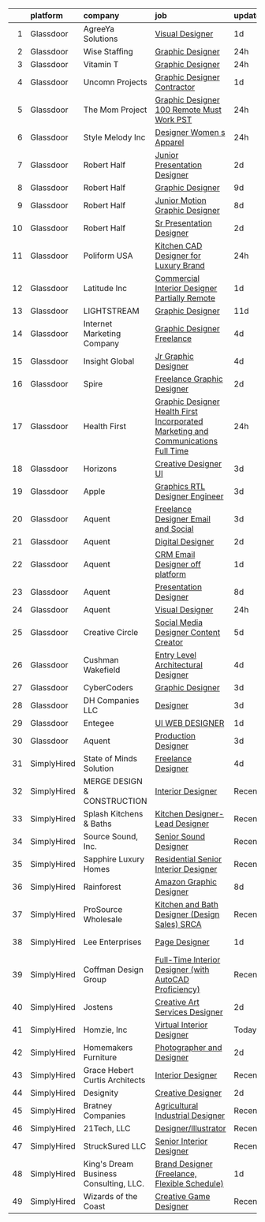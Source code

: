 

|    | platform    | company                                | job                                                                                                                                                                                                                                                                                                                                                                                                                                                                                                                                                                                                                                                                                                                                                                                                                                                                                                                                                                                                                                                                                                                                                                                                                                                                                                                                                       | update_time   | location             |
|---:|:------------|:---------------------------------------|:----------------------------------------------------------------------------------------------------------------------------------------------------------------------------------------------------------------------------------------------------------------------------------------------------------------------------------------------------------------------------------------------------------------------------------------------------------------------------------------------------------------------------------------------------------------------------------------------------------------------------------------------------------------------------------------------------------------------------------------------------------------------------------------------------------------------------------------------------------------------------------------------------------------------------------------------------------------------------------------------------------------------------------------------------------------------------------------------------------------------------------------------------------------------------------------------------------------------------------------------------------------------------------------------------------------------------------------------------------|:--------------|:---------------------|
|  1 | Glassdoor   | AgreeYa Solutions                      | [Visual Designer](https://www.glassdoor.com/partner/jobListing.htm?pos=102&ao=1110586&s=58&guid=00000183925e0e6c92922ef8c599bd10&src=GD_JOB_AD&t=SR&vt=w&ea=1&cs=1_8854a25c&cb=1664607981492&jobListingId=1008171370007&cpc=F41FEAB56D215062&jrtk=3-0-1ge95s3kpgfoi801-1ge95s3lei9jh800-6628813715290579--6NYlbfkN0Dwb_YIohz4zuU9-hizYTxpAJ9-qZQvsILXUPhgrrTAx3rzAG8rbA4JEAvZWnQch_pwfTg133gyuCZlIGUqTa_LcsIQj2gEcCE-_TS1GvFqGTvkteBxDZzDSPPzHh85m-XJvFnoH9KTN9O_Qu3svYpr6ZGGgiQji_eKVd6LROsZAo8glXCqQAHJvHwuFsUvtH4KIawltbq9OLqeqFtwMMukUjSQ749mZw_cY3448dJ1GCebQqTcFHMtt3jd13TDISUoxppu06joSITlz-Rp5_QrHfyOMw1wJSwA61Vd4f-IzPRwJFgwlviowx3W1mUdpDI8S2jZXrN8jIR3lXwGHAfZl1J_g6qoWhC3HNz1IVyxdFu0-982VlNIiYUZywbn5NofUly4Bh5Q-ABZlJoaYJ_Vcannvo5s_qd5E_UjlhjOuIn2NqNnyFPNBXGNJbzCxcDWEsZNrWgvogWQpP12Fw63oiZfNmms0guunLuS8StF_FDRw0JlGzhH7JA4aR4qMRc%3D)                                                                                                                                                                                                                                                                                                                                                                                                                                                                                                  | 1d            | Remote               |
|  2 | Glassdoor   | Wise Staffing                          | [Graphic Designer](https://www.glassdoor.com/partner/jobListing.htm?pos=121&ao=1110586&s=58&guid=00000183925e0e6c92922ef8c599bd10&src=GD_JOB_AD&t=SR&vt=w&ea=1&cs=1_217f6086&cb=1664607981494&jobListingId=1008174987357&cpc=A65DF3A704A48F9B&jrtk=3-0-1ge95s3kpgfoi801-1ge95s3lei9jh800-0dd9f912de883901--6NYlbfkN0Bdlb0mgH-BzAudOza6U6togIvU3sSnVHX4A6H2vOMO4Bsz_BBECbTXpRGBRAu-g_nT7QhzVxVYL9DoUPPZmD80g7a-rv340gSgjDuVoGRLNHD1eOoElyFok6GeZAd4xWmAQiCsqBagy-xMpfeIoMb1974q_19nIuJ2BVnG68uBKRrbN3uzUQTXCwSuE4QJtrt7eNvOJZVKoZ-YOjacidzHMavovlEcnnBu5AIAQ2eNWn6tE_KZhh0IgapkublvGAy3YwgCiY6nSfj9IkX_zGnVgZT6cr961snJyMJnpu1PLAejzq_y7XC-JqjiY1wlI3mNR4UbKCjfp0J1oB8MnuI1x1hpWxp8Yb-P4VDGMdLcwQ--rgRecNk4ekpWMJ1U2bMyPqDql-QkIgLAJ3EW-yt9rLSntJtcYwmaNT8MapRIIziYP52ncLkluAqiyBP9c5X2UysgBX45xI4AXIpgqEe8Gp1X3Xn2bpSO-q8zqXfmrgtpvmSBwTvORbE1iSFbOTbvuHl5PApufQ%3D%3D)                                                                                                                                                                                                                                                                                                                                                                                                                                                                                   | 24h           | Tupelo, MS           |
|  3 | Glassdoor   | Vitamin T                              | [Graphic Designer](https://www.glassdoor.com/partner/jobListing.htm?pos=120&ao=1110586&s=58&guid=00000183925e0e6c92922ef8c599bd10&src=GD_JOB_AD&t=SR&vt=w&cs=1_cbb8ce72&cb=1664607981494&jobListingId=1008173951248&cpc=FB7E4A1762AE5BEC&jrtk=3-0-1ge95s3kpgfoi801-1ge95s3lei9jh800-7ec5b1c71bb5a598--6NYlbfkN0DMrcEu7yrtATojKJA7cEzGQ3FdRGWLh0CZQInL4ECGI6k5tN82kdM0OKoro5eXmjrJzujvbIHDixR0l6LBeqa5cwW6HQRVfpdi3WJmNQH9hP0Hg6_hiaiZpl4yfN_rIJj7C4Jt6_2n7--2UkufdkWNrIQFvkHW-QzXDgOabEW1ptYjumspXYfL_E2P0esubHZ-H_Z5pKXA8ZEwHu_71uSRhxM7QW7FL1SGbRyGtg9L26AtoeFgfWS4ys2-jqAXHzzGY_nBlGWLQy7XT1VunSNCz6hhw7C-wpQmYReU9slGLCvV_3PIfqzJbUf0kkzlNA3YEvG1xNAWNO7kq-uc9ZWMFeUETh2WEzplYxCewJ0Lmb09kFflVz0VYIFG6atkIl6-QFNRF9076eZ0ruYLvA1oPn6TfC2K-f0fvEb3MvklQ9u4WmmFztb-lV3zsF7jtTvuTfnmOBeVXUc7vqTZlKHfqCJwDhxPdWDqvZWdjCmLph4ik01jIcfO)                                                                                                                                                                                                                                                                                                                                                                                                                                                                                                                    | 24h           | Remote               |
|  4 | Glassdoor   | Uncomn Projects                        | [Graphic Designer  Contractor ](https://www.glassdoor.com/partner/jobListing.htm?pos=105&ao=1110586&s=58&guid=00000183925e0e6c92922ef8c599bd10&src=GD_JOB_AD&t=SR&vt=w&ea=1&cs=1_6812cc44&cb=1664607981492&jobListingId=1008172269703&cpc=8795CF9063CD573D&jrtk=3-0-1ge95s3kpgfoi801-1ge95s3lei9jh800-90846522c68ac9b2--6NYlbfkN0BKcv96LAN5JP5r9t3e9WCk6GBMa7XVoW6HuhSN1eWrgTftW7TMh9FQJxAv04YsPFG9lDf6NFOQvnhDWWqBwZ2HNp02zHSSKUP14_jXzNcyD_xPEmPBcipcmsqxP-xP9NDrEAgpDzotlubbXMpZRUZL1VIV8opCYti-nrHSFgd3GH3Lgn-5WzXFro6PL7qxGQKhlUxNHwVy1cLRcAD1YGgSNXfwwWO6LBbecuuka4l0Jpz7jmPHgo0rbU5IZw1b2uhWNf4aGSKLQGPg4OXj8O0N90-O6Mqe-iXu8eq3KGmj3HK6NrJVsgEx6QXjJBY79jKHFVg7hg_SLWUj_WSx1358t-yZB5azD4Sg35EMqMBHFVwJL5STko8e0t4Ls3ZbNFnqhCDFn-y9k6LH8Rt7RFSTWzFYDIcyC3XoahxI86uQlbQFcIdX63t8DWzZY6YIzHVJvQG4u2-iuyzjWIUSv4LQs0URw0ROybt8-5DofkPBUwfmTxF1Z_Yp0yDkw_T5aXmX_BsbKOYQ4w%3D%3D)                                                                                                                                                                                                                                                                                                                                                                                                                                                                      | 1d            | Remote               |
|  5 | Glassdoor   | The Mom Project                        | [Graphic Designer  100  Remote  Must Work PST ](https://www.glassdoor.com/partner/jobListing.htm?pos=115&ao=1110586&s=58&guid=00000183925e0e6c92922ef8c599bd10&src=GD_JOB_AD&t=SR&vt=w&cs=1_0393f118&cb=1664607981493&jobListingId=1008174906625&cpc=1CBFC3E34E2A31FF&jrtk=3-0-1ge95s3kpgfoi801-1ge95s3lei9jh800-be9b63d85c896383--6NYlbfkN0BDp_epf89aHDQhKpPegNJQ_ldQpEFZQsM9OcONMGxWx6pU56EKHF58QjVdAUvn2gUh2hLNM1TjGC803JXXZh-gDZK_AAcLDi1B_3U2qZzMGE-XSBvR363kXOGi6fKIRH_xB2xFgIvCSTOGpWmxtuFDnDlRbJoWZ2k25dmsBa0gAmbn6jzQtbOGHI1GiVCPkIon1vKokLgbyus49gSAXWchGSMs_bNqroGQkmLDr2ySiU2cXI63lfnqqqOk8atI4XuWWIzothr9wdzEuYS7nZvJgEhU-odmvH90EY0okP1_gAZnaA81U6RaX0tSCTJSf3se111G1tGl2adwj1d1NSRDf1NXj8--47o4NgwPliHUPWlUSBlgyUU-rQ2Qaw6dd1aFD_cvmzZrxLCpNAtFADAgDMacwrI4eoot6eXhPjykzZnQyEo0t9aMVZJJ6GR6RygNGVSAT2UOp_mUVBl4u4TcUkYzx01TPf3RkFT1YqwUjnNQfXun6vwC80UrlX-IhjPQxpCX45eIDs_tYyEN4sqPto5TOMDt9Fu-x6dCOMxM_EtJMcYOhX1MMpTmqKOJczogkYJm6Pz7-Q%3D%3D)                                                                                                                                                                                                                                                                                                                                                                                           | 24h           | Remote               |
|  6 | Glassdoor   | Style Melody Inc                       | [Designer  Women s Apparel ](https://www.glassdoor.com/partner/jobListing.htm?pos=101&ao=1110586&s=58&guid=00000183925e0e6c92922ef8c599bd10&src=GD_JOB_AD&t=SR&vt=w&ea=1&cs=1_d09502eb&cb=1664607981492&jobListingId=1008174827057&cpc=A0637F14311B9419&jrtk=3-0-1ge95s3kpgfoi801-1ge95s3lei9jh800-3169efe15ce41157--6NYlbfkN0DAFse7BcGUuVAN8m3NgtNYNI_Bbe_-zZ5ig5FCSdS5jd_c9WQtZY2E_AY4uVboHCKhgj6LJqHOkkxKNwjBZDydDATQGp6S6hsPUJ33WvvhWsb7IHKsV9k_ifOgCG3qiVHQ6xfq8uFjnRRrICEw58eq0VLOFV55TDHn2ltb5ntwZsw0Bt2GF57fxT2NMeycKiKhZUIB3eYXJpBD4BjlpqT4P5Nn0cONWsF2uLvc-EuL7v_eXkiE-IKs-Q_riSVihw9nqhV3wgp-NwhO14xbb97tEkJBx5ae4k18aHuhpkQXRrmJhiLs8vWIpbP5q4N6aHNlaTNJ-bPRUiSYHc-IrnP_Cnh3_5K9NRBRuR8Lu_VEjkptjA-6OJFwfPdRI_8kIUnztY1URkVye9F-uIHYLMYiicDR-wKl02WU-RlyjRKr6ZcbDmMixTghN83Ox9tuZUJ99qFCNWka5sV-3Ld8YEmwPQ2MJr26XznEe4rpCGk0Xy5jGRzglFWR-bI7bzJA-_UTEGUamx_B4g%3D%3D)                                                                                                                                                                                                                                                                                                                                                                                                                                                                         | 24h           | Los Angeles, CA      |
|  7 | Glassdoor   | Robert Half                            | [Junior Presentation Designer](https://www.glassdoor.com/partner/jobListing.htm?pos=113&ao=1110586&s=58&guid=00000183925e0e6c92922ef8c599bd10&src=GD_JOB_AD&t=SR&vt=w&ea=1&cs=1_98195831&cb=1664607981493&jobListingId=1008168671503&cpc=334ABAF5D42DC775&jrtk=3-0-1ge95s3kpgfoi801-1ge95s3lei9jh800-308f7e99a017dc66--6NYlbfkN0CpzDdaQkua3np5pkmj49lKioZwmwxQ-yx5plwbYmV_M2CLBDBrPEXoXkIUtnH_BUdKyXGOHUWfS1z6m1mTCDB3uxdQ3oT2-7Ys5I4Y_KQKIia8w3cxVHPT0-8ClwXXzwrimBqfYgDC0CoI8e3TlEsCjb_DP6ORMZS4bFxUkvDVhYzQmjyROInEU4YpHick95pfwYSqWC_gEwRaSq_ZlO33kILKv91ay3DOIBibt7j1nBGzkH-1kidThJ2c82V5Yu7AyRy-w-grb_HYUbH5B285QN7sLlk-Z6dv4KvjC_sMRscFWlOqmwOFQ5v79LDV7JvSuA4AxmmXdzKLYfShQirh8_h9Ufb8xG6NOtRQKhff7rpBpn0QZNFN4deX5s9aRfpWsCXI1yscynoipm3U8wJXn2-_WFEiqjMavtngabMxH5kzHyec90dDA34H1oEN080EDCTAGluEA9ZMPt0q2XgrnvA5No1VzQRIC1oab3Ex3mnuRTxY934VeyU2zpV0mACClRALpk4rShy4qHSyQS0V0xwvIdUhywBrw7OKFSxs8WLbVzUrBWZ8GFYkjczzWyY%3D)                                                                                                                                                                                                                                                                                                                                                                                                                     | 2d            | Chicago, IL          |
|  8 | Glassdoor   | Robert Half                            | [Graphic Designer](https://www.glassdoor.com/partner/jobListing.htm?pos=122&ao=1110586&s=58&guid=00000183925e0e6c92922ef8c599bd10&src=GD_JOB_AD&t=SR&vt=w&ea=1&cs=1_4366ea6c&cb=1664607981496&jobListingId=1008154083659&cpc=FD1C1DA32C38CFA7&jrtk=3-0-1ge95s3kpgfoi801-1ge95s3lei9jh800-d50b30ce31e32465--6NYlbfkN0CpzDdaQkua3np5pkmj49lKioZwmwxQ-yx5plwbYmV_M2uOMmRMN_6m5QjqE_EViwvzBLqCj2znLKemoV14Tm7yzpNTuMrjdakMIVRoSUDf0GBUzM7MFOiSBHTDAdkTowbbWLiEwX6IWjljH79El4Gh0faEucjzQ8XHgJAab0_v5Ll9PZwMM44tiNMMj1MBEaEJNDHd7BziycTVgYBq9J-k3rPOlbK71DAvmdbut7LSuakLkITWHq4-F-EsL4UMz0-TyfoG30M60IszdFWlqI4l8oScDyPYvnazTWMLnMTUBEkE6teH_eR9eglhmZ1skAk4f1a-Xo8MOGbQlYf02umrQjkTyLHLZYgUDO47CwD3eb96ahe5XJF_MfLg9VWHAlA6MfmZVZVujk-LonTh-CyUQCQOGs_FqZbqx6WAnk9FZPPAY26ubQ5doOf0IWC2wexO8HG99tyb-mmg08mlS5dr2qB3_nP19o47mOug0wIQRC7N7N97CeXTmDvK4_OYk5Et0T6UcQGt69XOVjOOX-y1h9Jt5mGcyb4enf-TNnPyOtNGR5zCgaTB)                                                                                                                                                                                                                                                                                                                                                                                                                                               | 9d            | Stamford, CT         |
|  9 | Glassdoor   | Robert Half                            | [Junior Motion Graphic Designer](https://www.glassdoor.com/partner/jobListing.htm?pos=126&ao=1110586&s=58&guid=00000183925e0e6c92922ef8c599bd10&src=GD_JOB_AD&t=SR&vt=w&ea=1&cs=1_b0ba274a&cb=1664607981497&jobListingId=1008157147369&cpc=32EE424DE2B657EB&jrtk=3-0-1ge95s3kpgfoi801-1ge95s3lei9jh800-ffff7d647b1a81a5--6NYlbfkN0CpzDdaQkua3np5pkmj49lKioZwmwxQ-yx5plwbYmV_My3ZZxK2JCK7y7YJJGYa-f7Ofk-uXnkD0wIKNxdKSTDZT-W7LOjtrW30Q5orhBb8K3k0N3yJdeve0q-jqeEkFfrYKhcMVkR1R7r1WDGgTDfvrYUCmR5qUX81GsADdhrptdr2_dHgEajbCfnSM3kAV2UjqUb0hZM3Iu6FM0UN59VhISW4UoVsUcSEgrXhWtW6ZT9VMJUj1n6iRDxOc56IjAdK3aKExNJvQpgWPpo2QGyOmSkC9cs7FThr7YIRN6BBvYzl7Msa_6GAkaao9HSkDcmavXCjfJ98oh9nLx3qAl3JvL5zfqkEX8sP8KT3DmpDdRP8Txc5YGODRHqGecUUq9EJ-RenIYweUJVoYhcD-LuCQf2urv1QW42CfRQcGVN2NVrr4JPCYW0UXzE-OaRQWkUhTT9eBjsD9ftGOI8fSuf8NBatzMVqpYhtbbKy68CKNOhm6OZm3goRvNz5sqiNrlS7VaeubP9mYRUyK-KmBgBCvf2hxnjVm38a58-QhWO5KoU8RnGCixltLT8CJ0TGZTRw1a9LTR7NbQ%3D%3D)                                                                                                                                                                                                                                                                                                                                                                                                     | 8d            | Atlanta, GA          |
| 10 | Glassdoor   | Robert Half                            | [Sr  Presentation Designer](https://www.glassdoor.com/partner/jobListing.htm?pos=128&ao=1110586&s=58&guid=00000183925e0e6c92922ef8c599bd10&src=GD_JOB_AD&t=SR&vt=w&ea=1&cs=1_74401216&cb=1664607981497&jobListingId=1008168671472&cpc=334ABAF5D42DC775&jrtk=3-0-1ge95s3kpgfoi801-1ge95s3lei9jh800-1ba127660f1f96df--6NYlbfkN0CpzDdaQkua3np5pkmj49lKioZwmwxQ-yx5plwbYmV_M2CLBDBrPEXoXkIUtnH_BUfQ_41TukEX6VSFwy8vpn1tJ4iBPpS2nbSGaE1BWOr7L2GpFQTDPmEfcyR5wLPz5ZDHSdUBma45zS1QfWpfGQHoNDvFlOJ8yCrx1W_LNmtWdI_9k-pDCu4kai8rQOofCcBVeJ-PRP1Oyo6UHqIW8KXUQAuMbXIBCH4jFY6zFedcgql6HR985jI-A_jT7J566Jy3DfkT3gvmx9-5u8Gr688ZdjD8ri9Od6pu7kjapLdNQYeUJ7aAmQlpfDrhzQ6sZ1L4p3Re1hh-ivMaNOF2dSoIuWbPo5gcBEB-pBBc2whvUMzeyx6xqZjudDC9JWIAKaMht58gU33zuGTHrsCz52qMPb4dGG5Unavz4udyAYwRVdFAizXHeWmUaCzPn4ChP4dodDoyo-iawVTQ2kaNV6BmLsLEl6K_iXP1ad8R5cCvVeT4RJWvdcC0YP5AqOUfQilatxHL0kSwBn-2k2OHfJ4S2r8iZ2gljD5zb0r6Dk4YV9GxZN_2Dm82)                                                                                                                                                                                                                                                                                                                                                                                                                                      | 2d            | Chicago, IL          |
| 11 | Glassdoor   | Poliform USA                           | [Kitchen CAD Designer for Luxury Brand](https://www.glassdoor.com/partner/jobListing.htm?pos=104&ao=1110586&s=58&guid=00000183925e0e6c92922ef8c599bd10&src=GD_JOB_AD&t=SR&vt=w&ea=1&cs=1_748f113d&cb=1664607981492&jobListingId=1008174093697&cpc=71D4EE06E32D485A&jrtk=3-0-1ge95s3kpgfoi801-1ge95s3lei9jh800-cda149c87cee8fdb--6NYlbfkN0C69E3NoEwZ-uG1rZ85aGwRFJT7c-2sl9OJhnzjjXIMcjsXwQPZ0x7Y81U7Pw7dTG07LxPxyapAY5b06ydl8GG5AFctQODmGdMp_r3S_8x1l0Wf_28iq408zlUafmf3rcWzzbAvo0NUfYemiretUMEZZsoGjxusK5ZpQjONe5hNqkD9Rhl7tljChO0Ytbewpsq4V8yKvEKgA1tEPUk3y5u76S1t3fn_mIjGLejwnJX5rIzGEwdhE2E_PSnuxuMn44T8WXxhJdIj4Ejf5BAKGRP1qimDO3JZxPQiHeRJPEMvoJrNhTIBcyPKomVbPZgqcYcdvg66Y116UbJEk2vpO_28-_FqefawgsGv1wIEr7B9QKnyoj4U8hABWZAtnY6z0jop825jPh2ktMdfGU1YYINyP01FJ8D27cjTd18LQGj0ZAwT_ejfQvIPIM6VgohT_zWsSIsy6NvMvnJSQljLwFlwDlTqDYzjgnNM9ADEYKr98M4qgwO97vvL15LLnxwyx2QoqNu_TApveLeaEvYb1vDj)                                                                                                                                                                                                                                                                                                                                                                                                                                                          | 24h           | New York, NY         |
| 12 | Glassdoor   | Latitude Inc                           | [Commercial Interior Designer  Partially Remote ](https://www.glassdoor.com/partner/jobListing.htm?pos=130&ao=1110586&s=58&guid=00000183925e0e6c92922ef8c599bd10&src=GD_JOB_AD&t=SR&vt=w&ea=1&cs=1_e21f25b2&cb=1664607981497&jobListingId=1008171341285&cpc=2CAED5C921A5F994&jrtk=3-0-1ge95s3kpgfoi801-1ge95s3lei9jh800-05ae8b3cab8c43bf--6NYlbfkN0DHl9MnwPpq1bbpPHgKt1JoxxtgUYxcPgpGa7590zZ_bSO6C83MMtUscRZ8bkrEfXvA26tU8o0X7ypfN4SUyWyvSKuET1yXxXtZp6b8N1N91FUQ8Wgm6LXeOj6F6q2jHfuR3EiGT6XjgyegICvTfuWy7ZzC2Rp37Ao0Dw6ENnXke2wOVxOwPzQ8Zi1g7YSSgsm3cffIW9Xqti_fGs58lsQp2ntoniGrY9frfYtOpZ9l3V6WpEiiRLGQ5aNgq4_0W0P5Df_gGVvcpXNuiMNX2i8fLgU32BEcy5FOUYZa24AeVV3lUHCb5ppTPGJdKghwYse-XHlGDmf9CTg0_NZqIu0V96MHlaC8aaQ6Z1qM525ZBLeNEoqFwlV-U6jLk91iMGn5kGGOCzXG1bGxBxcfnXnGV_6bMtDzyoBRh-KnxP1KC67S981-1q3qbNooJ6fzXDV8DSTt4Yqk9w2JC1F0C433f0-akESCu3wNAON0acbrl0GAeA2LbWk1D8gpl0KfzgqgVTGsFtD0abm8j0-LHxxyx1p5OpiJhJg%3D)                                                                                                                                                                                                                                                                                                                                                                                                                                  | 1d            | Washington, DC       |
| 13 | Glassdoor   | LIGHTSTREAM                            | [Graphic Designer](https://www.glassdoor.com/partner/jobListing.htm?pos=119&ao=1110586&s=58&guid=00000183925e0e6c92922ef8c599bd10&src=GD_JOB_AD&t=SR&vt=w&ea=1&cs=1_7953f7d0&cb=1664607981494&jobListingId=1008148712327&cpc=654405A9B1E0A9F5&jrtk=3-0-1ge95s3kpgfoi801-1ge95s3lei9jh800-6edb8273d2d1874c--6NYlbfkN0C_-2SRK1RVDhpf-slM4KCmyuX9KaErJfzz60Weic6r3LXwiquozlTWXMcZPQ-epAOvTbqwTiF8hHMnJ4ZfIx0vVod4tb6gRVs-VhjCvgU8_R6evQss2j5JqtyD_GilDQoPfuwZ1XmiHcJTxCrvmFubVLY9noLXZ60lV-sUoFbaMHiqOcmTUUbPi3wUcr69kMdmp_6h5rXDFRvvJaMh2BQHTX2rdYbhdyZUYqefZCxe-c3ETDAdNZ81RrdMC7FzDwjYYr5vvwO4xSS4RBdPj44Oa1n-PXATsb8WYBHtEgj4CepSPgJ5pzY_B8G0MtX5ar-BELiOXOejJrfJ7urK8LseonYqm1NZr_hrVb05dQO8LI7ljyFrVBbWvJzgv7B43gA3LamumbLyfFpfjqG4yKxsex-UKBPJIOeiEtKnAtTGIILhN78fAUWp1lj2dFPmKzKph20JVCCiTAbdoL4oMhgu5ehU2zANGmIMvnxZyELTcwOM--S6ZlQz)                                                                                                                                                                                                                                                                                                                                                                                                                                                                                                               | 11d           | Remote               |
| 14 | Glassdoor   | Internet Marketing Company             | [Graphic Designer  Freelance ](https://www.glassdoor.com/partner/jobListing.htm?pos=103&ao=1110586&s=58&guid=00000183925e0e6c92922ef8c599bd10&src=GD_JOB_AD&t=SR&vt=w&ea=1&cs=1_864f34b8&cb=1664607981492&jobListingId=1008162849349&cpc=2CAED5C921A5F994&jrtk=3-0-1ge95s3kpgfoi801-1ge95s3lei9jh800-5763591bcbfac8b2--6NYlbfkN0BEggIPgECXEIDbao4baGYYSiZx27ICahiuxTdIUCTSXbr3urEsxSQi-x_zbBUWymnBW8nuCrIjxo6pRpR93yuciuuESCUUyNYKO40tg9kDk1gTF98Vp5sznYx981ns46ycbyKPYVEVswMQ2m0FFr-7D6RMr_F5mbhXF5_iSQtOVdpHKCTYPfg5ug-lDXSuJnTZK5KtpOVqQVaxi-T7bod7aMr2hSCtnAZOgdha-Ybm2EA50zYQl-efEEk2TqA60oYhZu1p-7qoW0t5WeNoUkoHNl9v15RyYD97CFEQf-Pncefl8pWGliLReiK17Z0eJ3QQqQhEI9CWlS0lEnvECLW4LFgP3EzUrySXHdog3dCvlwrAdp1RooRSPdOpNP3ld_NZEGR5dPwGq_nxzuZ9_MrGHsa1ekW3Sst8m-y4LPCyHJ8Wqc4teeMM9rFRaZdgAU9GREpnVRl3FvtYmzJSJKmU6PiiJTgWa5thgxy0C1nl9znv8HIjLU4prI-hRdTY96VOQZyiD5Rvrg%3D%3D)                                                                                                                                                                                                                                                                                                                                                                                                                                                                       | 4d            | Remote               |
| 15 | Glassdoor   | Insight Global                         | [Jr  Graphic Designer](https://www.glassdoor.com/partner/jobListing.htm?pos=125&ao=1110586&s=58&guid=00000183925e0e6c92922ef8c599bd10&src=GD_JOB_AD&t=SR&vt=w&cs=1_17baf786&cb=1664607981496&jobListingId=1008162458442&cpc=8795CF9063CD573D&jrtk=3-0-1ge95s3kpgfoi801-1ge95s3lei9jh800-d767bc3097eb399e--6NYlbfkN0BKkHZu3wF05EeDimN_p6sYpKCMArvwa95YdH7UpkaBCqc7l59Erwqc8Yvg6DzED67yDftHDyXDxtStM-63vypcu3ysLAujxhjq_BC53BwsYqxU3MEtvddpnBZAPaq05Vx8pLErMlIHuKg2YJYtWfgIWiepKMd5hxdxSBkV4BmDnIA17iLLgm9kxVx-5H69EY7NUuqjrL8yUOWF39trmtiFlmHRwwKjLN24_9jLi8ueYeLRJMDKP2UOLXZ6VLEXYa63he4xydW-hiZMax2P8WAht7vpqjHn7GX5imfdhVG85N52pcr5u_PfK9nibAegjpjD69ZI6CwDpqsneopNnN5827q7ntcEf_mJhQCPDDq99WY32OBD6H-AKxnvueXwy0UqzSzHWoKqp4V-slVVPALYSyVcQBAXebbm69yx9F8HiEoqFch4SQafo1cm8OmKlooJ-7snj4eN2_TFzd5QRaGmiAK-HqT4L8ZlRZpq8Oua4A%3D%3D)                                                                                                                                                                                                                                                                                                                                                                                                                                                                                                                    | 4d            | Stamford, CT         |
| 16 | Glassdoor   | Spire                                  | [Freelance Graphic Designer](https://www.glassdoor.com/partner/jobListing.htm?pos=107&ao=1110586&s=58&guid=00000183925e0e6c92922ef8c599bd10&src=GD_JOB_AD&t=SR&vt=w&ea=1&cs=1_de9e7918&cb=1664607981492&jobListingId=1008168176401&cpc=AC285F3A3ECA6BB0&jrtk=3-0-1ge95s3kpgfoi801-1ge95s3lei9jh800-0a7693cec2d415df--6NYlbfkN0DeAJW0m2c6RRYZ8mDkAfiRHtRiJ0-kxkQVsAadI3fnKOGp_QxXvzZMVjx73-hM7tPL4rGNIGpIvNxjZDfZ5ASMlZXRqYXSdvBzYLMPNTRfPsz99QAZZlQQ-qg5zLdJfFnCV8gtIYLEdgE60hk1CYz4D1aE0u49Aa9-RqNuCdkbHL2e2NNbaJB8aHifFsxl1vD9Zc_OwrxIcyoi0_FmQ_5dPI2iu9JfBEgxZEx8KVCNzLisvrvesvPVOflkVr9PDjRxCUpT5aSmWhS6eH_Za-7Hag4v1f7Q_ArcnENzl0dhoCyWd3S2H-HGa7d7XZbVFz6kRZctGE4m5QdT3qln35toWTH9NqK_Vl4CAhaNXT_BVir3qbCKhPZ0DgLXYG_MeYrrhoNM6VGWtASAthMqkmje6_h6_Yt6pJ8NwFJCJ01wuTfn30Ojul2oe2qXlP0ccdatyqXw_9lADuU3nL2WM7SRWKbto5FTQ1ajPXE2vnocryDYGU8fjj2lfDS-elBKDmg%3D)                                                                                                                                                                                                                                                                                                                                                                                                                                                                                       | 2d            | Massachusetts        |
| 17 | Glassdoor   | Health First                           | [Graphic Designer  Health First Incorporated  Marketing and Communications  Full Time](https://www.glassdoor.com/partner/jobListing.htm?pos=106&ao=1110586&s=58&guid=00000183925e0e6c92922ef8c599bd10&src=GD_JOB_AD&t=SR&vt=w&cs=1_e6feeb4f&cb=1664607981492&jobListingId=1008175925609&cpc=4F748F1840550ABC&jrtk=3-0-1ge95s3kpgfoi801-1ge95s3lei9jh800-b4a62673143886d4--6NYlbfkN0Cx0dKoglBOZMuCAl-7sYW5L4stdOsXcwizVGtv7H01lcuXxLqW8EDe2jvlgjmrU3wfZSsP0xk2ATenb-oFUYF_duTgzboNwu69hi3v02fI33ShfBvs77wAgfKTNR6AVMysZYERA6lVgVZdQUXr8QJ6F7HvdH_RmN0rOGtT8ahSqXhU0JJttkHiS16AaPFGXB_mH7TpXvBKlgbMvDJe506PGTmLiA8-1VZjRoiStou5rG7KHW8-i9xsUjUE8vFYx1LgDb2IQAlGvsbcsdP9N7xzyyM4NdLNhnfx5pPBqOF6hh7kV7eD5eqB3sXQYBZCKMJsUjKfeayAA6dL_s8uTS1X-y1UMCbsPpmgWOXg4Izw84FOlKw7GO7a-F2MpO5Vpim9lxMzRxUVW1yeRrqn2dszzgJS4bvprFVUN2xbRqkkR0ArZGLtzTXnaKqHewlqNG9QkiN4_n1zElg4OTzy85b-Y-ynuF_h43FWRgelpQfAh1QsYMl8Tiy63ERlxd7lesdRR9TbKZ2zPMOyc0eapHBnV_fciIUXkMg%3D)                                                                                                                                                                                                                                                                                                                                                                                                  | 24h           | Rockledge, FL        |
| 18 | Glassdoor   | Horizons                               | [Creative Designer  UI](https://www.glassdoor.com/partner/jobListing.htm?pos=111&ao=1110586&s=58&guid=00000183925e0e6c92922ef8c599bd10&src=GD_JOB_AD&t=SR&vt=w&ea=1&cs=1_4418881e&cb=1664607981493&jobListingId=1008165127857&cpc=0C139D4CAD5A6DB2&jrtk=3-0-1ge95s3kpgfoi801-1ge95s3lei9jh800-0ddc05e96e5b293f--6NYlbfkN0AQ8nVF8Voz12NCMDBF4NJ6qbc_WYSB6KhuNwXErCAOrOc3MhpPD4KmUO6ExKGW_zLE07QIDPgyTcAEVQyGYI6Tg-1MU9Jke_af7NBbg5TuUvVjPoBKmT4UcsypsXtin-MkcUmxXpzpnOB1uiRaXyLWwItTl_KAw3IeyZLl6NIW6Zo2HL5Wu8O93oX7k_R8FTF8N3CazLBtVeGr16UpWxEKjoT8uiGcK9pw6I-piCsakNHx3xDFjanWyilk6K3b_Wu9dvc9N_OIuXWmLKefu0bL6rumRMFDue5VLCTeIsQE9hsGRJLa9K5rLAjfub_4wDCEO6J64e89TRIb2dv0goo8BFLNQPCv2ntv3dQ84oy121ftuhA8RpV6KBsnF-jN_UHt6bsDdbw_ZWWE70PjiiSMbMMlB6nabTHrIeW4D9LNACxSmkr2KFrxedQ88oGehNzl-o8OYVGF239syv37iWlrXWh2NBetVIBtrIp9BjtenKMhXJP2-pT1xVLfRQ7rHv-E21ynXWMy8P2Ey_oFquWc)                                                                                                                                                                                                                                                                                                                                                                                                                                                                          | 3d            | Vancouver, WA        |
| 19 | Glassdoor   | Apple                                  | [Graphics RTL Designer Engineer](https://www.glassdoor.com/partner/jobListing.htm?pos=109&ao=1110586&s=58&guid=00000183925e0e6c92922ef8c599bd10&src=GD_JOB_AD&t=SR&vt=w&cs=1_f5331205&cb=1664607981492&jobListingId=1008164708836&cpc=451933188B21919D&jrtk=3-0-1ge95s3kpgfoi801-1ge95s3lei9jh800-4dd8b73bedd00909--6NYlbfkN0BvKrLyj5gPmtZO9T8euul8TCxuuKNOtzRJOomxnwSEodTz2Bc-sPZl6wy0zhW4OOkGjLWA2ZaO6fowFHOXRT-e0ttVVvfH5hr6o4BAf2l-V8YNTQ3dmo-OEVNP8aKIQyXuy_KXP_s2gfGkQuESET7IEmOkvmNM8QDA5EiXd3v3FaFy4temjmSU49S3LCxJOV2TCMaJiDjYRxJKl-GIUMYYsS7rr-S0CBiq8u6ryb1wlo3bQ99MAlrEII6USx5HOxBbsnVejwfL-Wcy62NPFx2hI4auWBUb7ECUeEH3NaYmTF1rndkz5-DdysCtej5uVe0a1wZQZvmTQ7usqGiGOWjak9AWdL_ykCUX-Tq8psMigGa9syDqYg_asAkgGZu_ar6yNWKn6-ZAFsjS37Xta98NkFGPDCkQCLaeKk4AbqJzf2GqHDb-kH4bsRLCpJC6n9YbOSJquRkVv3Zyn1KBitWj-bNe86Q7YAyFzk5VTZQ4tLTAA0fVLZctaA7OOWfQ0Tl1DN8JszdWrz9QI1q4TbEjmO0i98hLFEv64LJRVvh52tFBIGt6FsjaT2VE2H8NSm1YWC8pTOtf2RnohSmFayH_cT7U591YpVN5TKNGfuEAA_yeKud1t0GJitPQbmHj7Hy6oWFbyKTtN0Lp6XROD0fQB1-DObZloNjf73ma8JwhRzdz52aKIRKjva-1GixZKYv6-c1fkMTTnONB6mlWJfqQeuSg52X-EbaT3D9RvqWMUW0SekKcZwsGWEg9ZOpSfqKsLjv6NdzKnn4rLXpoGSMRfxf6EHQrNlA1oHWAedXSXOH5g2QyuUYkkpSLWHJ8d-q2qVepjAsdd5unfqyCwirIuu3_w8iZ9MpnnuTFVI_D4T6zZS6iIIl23SPswruaENj0JquSleqNRpLsMOLh2K9T8d18GMIn2IUkXQXYSuGblbOsdcE7FKOTBulrwF2AjKyrx5cWsIOxtrQWNDJ3PRIQ)      | 3d            | Orlando, FL          |
| 20 | Glassdoor   | Aquent                                 | [Freelance Designer Email and Social](https://www.glassdoor.com/partner/jobListing.htm?pos=116&ao=1110586&s=58&guid=00000183925e0e6c92922ef8c599bd10&src=GD_JOB_AD&t=SR&vt=w&cs=1_f8a0527a&cb=1664607981493&jobListingId=1008166263396&cpc=2CAED5C921A5F994&jrtk=3-0-1ge95s3kpgfoi801-1ge95s3lei9jh800-5fefb7ee0ef75b48--6NYlbfkN0DMrcEu7yrtATojKJA7cEzGQ3FdRGWLh0CZQInL4ECGI9gD0Wolx9R2EDT7B77c2cTl0x_oT4u0VyXWboOgp-kNsmrC-BXQzGbukCyHrpIqS7WraI7mLIyqWQP5Eh8D_rrc55GI7g_VYXShykTmlCEn1wmEnWZ4v73tWysc0qiH5sdNrRYvY5qbMSP-m6lLdSyR0ashvXavSqDs3wk59l8Cji_iWKGv3tqedsUDjM4VoJaVQdkVFFxB84vEbiGZ2uXJgrgQWlAX9ujNTHMpRqTryRm_Bwd1qkR7eeuBuKyt0gT20f-Mk_gjLyc7hTQpRgM_cRcqXhAfpz1sRkd6BSGu93epWBjzsMH-l9SbFLbj1p0xm4GhiCkXmJSl0gWnebNRvt4xApqnVcchOjm1gfvjnbyAS2TEXThys2ubOEO8EaEmX1tcxPyluFlpaQNjgL4gg6DTEtgRFvgiZAR8loZa)                                                                                                                                                                                                                                                                                                                                                                                                                                                                                                                                 | 3d            | Remote               |
| 21 | Glassdoor   | Aquent                                 | [Digital Designer](https://www.glassdoor.com/partner/jobListing.htm?pos=129&ao=1110586&s=58&guid=00000183925e0e6c92922ef8c599bd10&src=GD_JOB_AD&t=SR&vt=w&cs=1_2eb547e6&cb=1664607981497&jobListingId=1008168999414&cpc=9908D8D4413DBB8A&jrtk=3-0-1ge95s3kpgfoi801-1ge95s3lei9jh800-83e4f703af238706--6NYlbfkN0DMrcEu7yrtATojKJA7cEzGQ3FdRGWLh0CZQInL4ECGI9gD0Wolx9R2v-Aex0-GK06YsOiZbLHaB5WXUovTlJIH5rOXlzh2PSO3kxGriPtQ7iu1lpybyWJjHukiRxzJ8gqvfrPvI0ZWY4F-4ZR94YJdQh-V8xTeI_oFGnvkQ7XAs-ujHQa564VX85hHu4LRGhxnmBAQbuxA6Vu_RbvZvh3wAY7dCKnmrXfkDQ7XF_8YwM3FyHEp92ApXRuAoNycM1D9zwUaxMX_ox5YUtHpXdUs1eAlsbOqrWgfSfmvLiawj4SjC6MRje_7NCNyMZUlOv2k_9rRbptF7xGRcYl91eWbAfuDN6jhVbKSeMraQG7gXssDRqQtNymVxUBh-DzBY-y-I4wwE2tFXkPYfUla7kdJC7XDQO8T4ZtAZh0kn6myr1uxBufedpKM3SLijTrDIgYKHxVSN1KoIw%3D%3D)                                                                                                                                                                                                                                                                                                                                                                                                                                                                                                                                                        | 2d            | Chicago, IL          |
| 22 | Glassdoor   | Aquent                                 | [CRM Email Designer   off platform](https://www.glassdoor.com/partner/jobListing.htm?pos=117&ao=1110586&s=58&guid=00000183925e0e6c92922ef8c599bd10&src=GD_JOB_AD&t=SR&vt=w&cs=1_ee3c4260&cb=1664607981493&jobListingId=1008171343052&cpc=2CAED5C921A5F994&jrtk=3-0-1ge95s3kpgfoi801-1ge95s3lei9jh800-0ac62d70584a4184--6NYlbfkN0DMrcEu7yrtATojKJA7cEzGQ3FdRGWLh0CZQInL4ECGI9gD0Wolx9R2EDT7B77c2cT1NsTyLsrw9bf4xPWKgLhopYbJxurihkD4ZjWOgPl8u8twvyc4Nqb_dBy9GR2udUpNU0t52W93scOAgTUzsFg-NQEOeqJ3JlwkRVxbAGkRoUW9Rhn8xMk5XZWOQRkI4SxMe5dDqgW0Urm_81QrpSWu3_gGoeomzX4hoRm3hTJQBnu4d_75Wg9Q_AKyZ3rfZLZppV3Bg8kaXmEare8CNyzqhBiRYCbv7t-AGTO-UnhSVdTILuQjOTgbBFFkJjyB9p0Lk0d0zkL_8c89pDb-m0blQbFUQgTTTD_a_GFA7pfTn__FDF9nW2vxjAFsGHNVqxi5KyGMQzFWJVeiMqBPA0WTUjzqNpautidvi--LgegkU9saX7Bu2EXhU2oh_VncyVwAg-9VtKjbV0f2KmuHxIAvcWHyPBMp_tQ%3D)                                                                                                                                                                                                                                                                                                                                                                                                                                                                                                                     | 1d            | Remote               |
| 23 | Glassdoor   | Aquent                                 | [Presentation Designer](https://www.glassdoor.com/partner/jobListing.htm?pos=118&ao=1110586&s=58&guid=00000183925e0e6c92922ef8c599bd10&src=GD_JOB_AD&t=SR&vt=w&cs=1_57d3e5b9&cb=1664607981493&jobListingId=1008157164735&cpc=8795CF9063CD573D&jrtk=3-0-1ge95s3kpgfoi801-1ge95s3lei9jh800-93243c958a08c44e--6NYlbfkN0DMrcEu7yrtATojKJA7cEzGQ3FdRGWLh0CZQInL4ECGI9gD0Wolx9R2EDT7B77c2cTd71nsFwcUMF8InWsKrz8kmqPnFI3nwXGeUR0o7SnSTQ2t5zyD5S_rE-Mdwqijl3Ss5cFEvy_po0wEIawymqV0imnt1dV1lA8nwwkq2vMGDe4L0agipyK23zOt2AIn_jVTOXPUc_ZXaOwri5eXFcYZd-We3Tw8atk1wwyzrNQzRpDjuUh-4TE1MiqLQppETaWISyq9ZiaeJK3KYQWe3BwxDO1UwIOtNWbbXwHYzajty-eqVpDhAODBlyzllME3PmUtaIoXP5mhZy5ncoMcLhzcz8-z5L1RSnq7t9fCs381NJS6kBqPlT9OR-3VKiALcH9sae_b1MToSBqCzg5m0Zed4xHfqnmeoP57EKc7FEikvr6GQOO8PP96kKIGChgwuXtAEhJRYbv2LpyqpIztegOC)                                                                                                                                                                                                                                                                                                                                                                                                                                                                                                                                               | 8d            | Remote               |
| 24 | Glassdoor   | Aquent                                 | [Visual Designer](https://www.glassdoor.com/partner/jobListing.htm?pos=114&ao=1110586&s=58&guid=00000183925e0e6c92922ef8c599bd10&src=GD_JOB_AD&t=SR&vt=w&cs=1_4bc0f866&cb=1664607981493&jobListingId=1008174089700&cpc=2CAED5C921A5F994&jrtk=3-0-1ge95s3kpgfoi801-1ge95s3lei9jh800-07e51c4b2e8a19e0--6NYlbfkN0DMrcEu7yrtATojKJA7cEzGQ3FdRGWLh0CZQInL4ECGI9gD0Wolx9R2EDT7B77c2cRg3T1jCVusovn1qz4hoOH7Pndxe8sHzH0yfXk-5y7B0wFP2X8q1Je99vYLP5o87jZ2XusKAgFG7n9sKzXzkweDS9AmIneJciJmvHsRF62aZ6L-ujd2mq-BzbfEBsdKIAl2wkwra5KyFkmsGvfugadWaz2PdfT117GMsU1kAojxw4SS7ROjZtD1DTTFh5U7F6vHF5fE_GqW-zX8apLJhDC6I8SijQ0trKueq3v5ufJrGU0yDpJ5wBRpPJHEvUNPHLcNyPjubHQQe3c__Jl2RE4QtYOix66c1hZupfxABhHS2WmdpN3FZQqIMjNHHiiIYhBI49N-3htlKYM1v88lVkMu2BIzWRqwAqSGsOTsK_pyo78A3mX87wWiw9uAacNekw3v-WgqUGJKA1tJH_DABVqM)                                                                                                                                                                                                                                                                                                                                                                                                                                                                                                                                                     | 24h           | Remote               |
| 25 | Glassdoor   | Creative Circle                        | [Social Media Designer Content Creator](https://www.glassdoor.com/partner/jobListing.htm?pos=112&ao=1110586&s=58&guid=00000183925e0e6c92922ef8c599bd10&src=GD_JOB_AD&t=SR&vt=w&cs=1_eaf3c8cf&cb=1664607981493&jobListingId=1008160429794&cpc=B076152010A3B66C&jrtk=3-0-1ge95s3kpgfoi801-1ge95s3lei9jh800-fc91e2e702dab2f1--6NYlbfkN0BPwlZa85gbT4Q3XYQoU_uQn0Qmw9zd_9UNfmcwtqAVud1yvyq1Z4UAlx1bxhDUi3KZ7XhCf0NRHAiJiKB5PQ8Jwin_xVrqSlFkEgQLYqD2IOMkVg4HoN76l9O5pt3NUkKOWjiNRAV5eChZDyZQacrlyffxSJFFla35QQSwAosDomsrJymLYPIsdUiJRM7gut5ONcaOi5z2eC8fPdSz20QdMWTlNnuEYp0YMQmADCLgC6PKi1Chqhl33Njm2zuXf5YjzWkN1GByFao9A9nkNYoM6xNkRdRHKN5tJiyrR_wpcDelregQnqyCpnrxa81pz6qbrrYE6ISIP1vFDjDMMcqqOaxhyNFG_XSVFRryjwC-4tPkEkqKNviwvxdDXrEXMXfTMWxhHQNwzbovolVPjcEMWTviWN1GKqHGbznKsU7o1NHjrFB0m5v9qAOHCgwPA2S3rS_09EplMmHEnOoIT_cG16wwYZ8mjdwlhKEzJY6go1jBN0eGRCNCVg1QZj5OXz5D9pdBq0LkGw%3D%3D)                                                                                                                                                                                                                                                                                                                                                                                                                                                                   | 5d            | Boca Raton, FL       |
| 26 | Glassdoor   | Cushman   Wakefield                    | [Entry Level Architectural Designer](https://www.glassdoor.com/partner/jobListing.htm?pos=110&ao=1110586&s=58&guid=00000183925e0e6c92922ef8c599bd10&src=GD_JOB_AD&t=SR&vt=w&ea=1&cs=1_d8ad7f41&cb=1664607981493&jobListingId=1008162918859&cpc=2CAED5C921A5F994&jrtk=3-0-1ge95s3kpgfoi801-1ge95s3lei9jh800-f859ac822a79fc29--6NYlbfkN0D9Pg2x5ry920TXzaxKVLWVxirK4eM3sgP8B1zODjS-ZZwsvod11M1JWDlfMLAjHPp_aOpl-0EI1B3HpKmGM1vfkaZYxWQtsK1cW7xKJft33Igk3Qt0_1KFuunWzU4-L3mVqYV9uod2rPBplo8trmLfL_zGaB5_ncdZ35c95rvK7Vov7TgDZ2D4tzbeotuiY5yDOyqvaVKcD6rysIdqgXD8QBGLsEmBeCGAttULEr5NWP29ATWgRBeRoNx6b_aTk1QYlI6y7CcUeNDJQ9LyWVWT-cBnrQ7egEZEBBu8aAGMX17CURpTVl2DsMfr8arJfYeAFmi21pazwpeXHW-E1dX_nFGKAxB2S_6dxWX-mLFnPeCNmPpe6vE8Y5ExkTI66dTeZFamNaKF1wNbgdxQkr_UVsN6Txmyojw9z7gVl4oH9EzkUJ1tbTbzJ7Jj9bvXFz_Q3fulT_WyyuyunoRRe3S7SZVDIMr2bKK_ENH1LeIYsh6Chx6Xea8iP2VNex_MspXlS-PzPdVD5I6SeOrjEgTg)                                                                                                                                                                                                                                                                                                                                                                                                                                                             | 4d            | Mountain View, CA    |
| 27 | Glassdoor   | CyberCoders                            | [Graphic Designer](https://www.glassdoor.com/partner/jobListing.htm?pos=127&ao=1110586&s=58&guid=00000183925e0e6c92922ef8c599bd10&src=GD_JOB_AD&t=SR&vt=w&ea=1&cs=1_47355f09&cb=1664607981497&jobListingId=1008165091443&cpc=C4A69CCDBB3B9599&jrtk=3-0-1ge95s3kpgfoi801-1ge95s3lei9jh800-5b12fb3d052f8e2b--6NYlbfkN0CpFJQzrgRR8WqXWK1qKKEqALWJw739KlKqr2H-MSI4eoBlI4EFrmor2FYZMP3muM2M5GK0N1Sw5sivqk6z3jOfLs2AJgiwlKyunZKI9axoqGqaj653IepozbNvsXKHFw3IM_M0TldwDAdIp_Co8sUPnYZuZS48dVHI86ETV6RL_0ByUtDoUXcqkFGhFcY_0nmvPQeDph9SGMNpbPn-EeTa3Ud2F51gOm2ATgB1WxIi_lNY0pvA0Um8K-krAVoIpcYvk2aYwIeDgwBXaEPwBe_ShVjmtEZU8qbPVvCcs5H6b8CGFNVNOjILzY1ALUX4DoAtoL06ozG9wm3X7ww1vRJ2sgLrrvdp_9DB1Div9DnayDqZ9E0QASNO3hr-uR0zai-6UIGrITcYv7bQvxhjfZ-iowMOcd1brtOsEJ4rCyWuvuCXm6Z5IkzGlZeAZSmJSbeHI2ejuVFlaW31DWwpwTJ4SRAu2lAxwSFUMn5Bmr3YE9t1X3-7Iej88o_i1jurXPSjhh_HBC5KbktprmA5H8u1RY5VlH3e1v6fTntoJjJJFnpBcyugf21iGelK3YlSxUqcgKQHddWea3jdTAt0_c3ZAYqqbm257oMmWztqN_XkO7olvSSZIfpcCTPIUGB2evjTnSmq2Gme3DziklSoil6xihS9i6HdTmaYG_VEYVmFowzJg0H1XGGFIyUSJ66x1ccCtNqvetRJpEWLDHdDSFMrnNP4uLAgHjHgUjvx0hpjU8RK-OPFCa1HryLnlRG-ahW5SSyHTyx8LYVyEmMVKjAvxj-E5A_552RhbUf5qvF3Cuk2ybH9DbsxwUYsd-J48dL8eSaD4qVtR7yrCN6BXuL_NrEJrUdZbqjilD7NXm-e81wfW9v4Y-YkyUk3JoUF0QAzypffvhQr2sSuajJB6WD0ERlg6x8Iligemdxf1InCch5_CitPb0hmMTGbMnOW2nWsvfpV4Gno_pQ0gPo3RhLIPB1LPrmkJ64%3D) | 3d            | Chicago, IL          |
| 28 | Glassdoor   | DH Companies  LLC                      | [Designer](https://www.glassdoor.com/partner/jobListing.htm?pos=108&ao=1110586&s=58&guid=00000183925e0e6c92922ef8c599bd10&src=GD_JOB_AD&t=SR&vt=w&ea=1&cs=1_e6e8f2bd&cb=1664607981492&jobListingId=1008165162959&cpc=D2F1DE17EE1F43B9&jrtk=3-0-1ge95s3kpgfoi801-1ge95s3lei9jh800-2b4a1849a921b234--6NYlbfkN0A953Z9EfJZc5Z9y7Wb0NkuJO-5BBnqXCJSieP3bN3oT0yhRhApRHWs-VulBasZOkhZ3KwWGWSZ4jZarOAlg-NR6R1z-9OUAsODrPmzdpxh0rMJUntpM8n-Z0kyJNmAvLwM5HV22Vc-zGn0H9ANJ89qVmNGFgBj3lWHVizKZzLkvRig-sX9uV5hiAtu20kMDeYC0KisGjbDnUrSak6UGHuhDkzKaU9A53arIMQlwEwzvAAMYcHYP3xA6uTmrBUIhNCaIot1JLMKFenbA4BkbuCldA3O1qCngyx6WXpWzkCCZ0LCmPNHWbm42RZC0X46dWpJg3UPMpm9Pgvm5NkevWL0rH6lwY22qgziyUu7rQUgRqHP6bRZGfizoUZU3BRocRwohsg-nU93Y8kkxAvui7ClFb6iHlZGSoevGqW7npQbl4K_DA82OlSv6_MyABMOWpSESWw5AZwBQkvdalbRaY084QLrsz0CFz-1rCtllasYpweC-RJxx1dk)                                                                                                                                                                                                                                                                                                                                                                                                                                                                                                                       | 3d            | Remote               |
| 29 | Glassdoor   | Entegee                                | [UI WEB DESIGNER](https://www.glassdoor.com/partner/jobListing.htm?pos=124&ao=1110586&s=58&guid=00000183925e0e6c92922ef8c599bd10&src=GD_JOB_AD&t=SR&vt=w&ea=1&cs=1_4bb1da13&cb=1664607981496&jobListingId=1008170908580&cpc=8795CF9063CD573D&jrtk=3-0-1ge95s3kpgfoi801-1ge95s3lei9jh800-5c777ae1634fd8f5--6NYlbfkN0D6OzZjpD_hbicRkMZwNNvvxSeL23iIfvaC4EytleQ8zDIpz0YQ5KbISa7_Zvw6kCwihqJrtWCaFhfgLlIa3FwEgg2K_dzScCJUPsMijiLmDbmnT5757EuW0XpqCkKVIeNOVX3Nla59dARMV0N5Nr5Dysw-DhxPjA2eS9HMl6adn_OuzkmLH0tUsQXXnYlSB3DoYbbP3qOAViJQMP-7g_OjSDwStU4-a0v0Zhcl_nt56m7zogBnYHOTOlHzC1m7KgNAAPHh_Qb6tQjfN1adDdxvoz4ww3FI_eP-P234E2QXgidZIDYeHnZtGJTIQ1PpN73heEh-Lzw--z3JBLzbMKt7u-KqVn7h30G3IwtPuHR55YhEmg7Dg9uHHrUmYe__ykXG-wQQ38eG3UCtWK0zsKO8fWHees46Ix-qFR5VRz0lzGyuG4VpyJOn-P0h5Y4GKhMupP3-pkqUd3oB2cbDzEy4a5UGoZ5rnGnY7b10ykdxP--83hXg_Q2YnwNV655V_II%3D)                                                                                                                                                                                                                                                                                                                                                                                                                                                                                                  | 1d            | Remote               |
| 30 | Glassdoor   | Aquent                                 | [Production Designer](https://www.glassdoor.com/partner/jobListing.htm?pos=123&ao=1110586&s=58&guid=00000183925e0e6c92922ef8c599bd10&src=GD_JOB_AD&t=SR&vt=w&cs=1_d723c0cc&cb=1664607981496&jobListingId=1008165513623&cpc=2CAED5C921A5F994&jrtk=3-0-1ge95s3kpgfoi801-1ge95s3lei9jh800-4e2cbfb787b713da--6NYlbfkN0DMrcEu7yrtATojKJA7cEzGQ3FdRGWLh0CZQInL4ECGI9gD0Wolx9R2EDT7B77c2cQnWZfX4xuKjXk7bZWaP4wr4jXUu_ca5UdQzin5VO65kX13FK7fnUJh1CrlcCV1zDONrc1dzlWHCfyrvGqsRpcWmaxmx1jM451YO_rlRToBYaULc7zijWAhJ6q1Vq3pRNXtAolREf_-osCGiz1DauCSmds8mFK43alsmk_f0R_r_ldDcsP1HZjVu4vc2XiFuvmOli4NcQY4b4tm5diOP6vgpRv9f5fOI9GTOjIdw_If0Ar2cP6PeJR7bnkgem0g2f5tANVigJnCuXVR7N3trM46lZySwcPMDjOvsBP5Sb_mZ84-hjNhsHLebm9P_nMgHkxr5PowQu_jCqBSRqim9GIaOtzC7utNS7Um87juWlwX6Bd_x6Nzkybxf31bg-v_yObWNVeMk7iUivT95G7NjosS)                                                                                                                                                                                                                                                                                                                                                                                                                                                                                                                                                 | 3d            | Remote               |
| 31 | SimplyHired | State of Minds Solution                | [Freelance Designer](https://www.simplyhired.com/job/fSA5PMPQnbLHNegUvNvOl_-WL01nR_6LYIntRsLjRQYc6ZLv6ZxQrw?q=creative+designer)                                                                                                                                                                                                                                                                                                                                                                                                                                                                                                                                                                                                                                                                                                                                                                                                                                                                                                                                                                                                                                                                                                                                                                                                                          | 4d            | Remote               |
| 32 | SimplyHired | MERGE DESIGN & CONSTRUCTION            | [Interior Designer](https://www.simplyhired.com/job/RXrMWbBUeoKwRNJWIe3AQ9AP0rAqYJ-dKkj2ZIWx_tc7AQF1Z8otDA?q=creative+designer)                                                                                                                                                                                                                                                                                                                                                                                                                                                                                                                                                                                                                                                                                                                                                                                                                                                                                                                                                                                                                                                                                                                                                                                                                           | Recently      | Las Vegas, NV        |
| 33 | SimplyHired | Splash Kitchens & Baths                | [Kitchen Designer- Lead Designer](https://www.simplyhired.com/job/fPv7Ua_4JXp80YGFWaTpmb2FODgzMF8U9DE4TyFAlnIGQ2NBiHz8aw?q=creative+designer)                                                                                                                                                                                                                                                                                                                                                                                                                                                                                                                                                                                                                                                                                                                                                                                                                                                                                                                                                                                                                                                                                                                                                                                                             | Recently      | LaGrange, GA         |
| 34 | SimplyHired | Source Sound, Inc.                     | [Senior Sound Designer](https://www.simplyhired.com/job/mw3datBFZnSnzm3SFniNFlYC60OHbjYX1kgvM61bk-lO-0QBaaabnQ?q=creative+designer)                                                                                                                                                                                                                                                                                                                                                                                                                                                                                                                                                                                                                                                                                                                                                                                                                                                                                                                                                                                                                                                                                                                                                                                                                       | Recently      | Remote               |
| 35 | SimplyHired | Sapphire Luxury Homes                  | [Residential Senior Interior Designer](https://www.simplyhired.com/job/648WfjTuDbgH_PYTY29wEJT9jEPZBkBrdL_VJXnjOQbxCFThlLi3sw?q=creative+designer)                                                                                                                                                                                                                                                                                                                                                                                                                                                                                                                                                                                                                                                                                                                                                                                                                                                                                                                                                                                                                                                                                                                                                                                                        | Recently      | Bloomfield Hills, MI |
| 36 | SimplyHired | Rainforest                             | [Amazon Graphic Designer](https://www.simplyhired.com/job/p7KJ3i2_Vt2hNRCUBy42U3day0jOJwCF6MLPrMej-3wlE9jXLxsCqw?q=creative+designer)                                                                                                                                                                                                                                                                                                                                                                                                                                                                                                                                                                                                                                                                                                                                                                                                                                                                                                                                                                                                                                                                                                                                                                                                                     | 8d            | Remote               |
| 37 | SimplyHired | ProSource Wholesale                    | [Kitchen and Bath Designer (Design Sales) SRCA](https://www.simplyhired.com/job/a7S_vT8_T1GgQTs4QHiRHT87dftQJCIFGsu3Kl4T68pOe_Bd61Fq3Q?q=creative+designer)                                                                                                                                                                                                                                                                                                                                                                                                                                                                                                                                                                                                                                                                                                                                                                                                                                                                                                                                                                                                                                                                                                                                                                                               | Recently      | Santa Rosa, CA       |
| 38 | SimplyHired | Lee Enterprises                        | [Page Designer](https://www.simplyhired.com/job/XZBlOh6SGRE16PnrtsLoeimh5MoWcscxOIxFu0lY6QcZAuZfxC7oKQ?q=creative+designer)                                                                                                                                                                                                                                                                                                                                                                                                                                                                                                                                                                                                                                                                                                                                                                                                                                                                                                                                                                                                                                                                                                                                                                                                                               | 1d            | Remote +2 locations  |
| 39 | SimplyHired | Coffman Design Group                   | [Full-Time Interior Designer (with AutoCAD Proficiency)](https://www.simplyhired.com/job/Xx7hJsbn6OIObeoohRD70Y4VdH0y_sC279UDSdlsem1MGWNh8Uj_rg?q=creative+designer)                                                                                                                                                                                                                                                                                                                                                                                                                                                                                                                                                                                                                                                                                                                                                                                                                                                                                                                                                                                                                                                                                                                                                                                      | Recently      | Naples, FL           |
| 40 | SimplyHired | Jostens                                | [Creative Art Services Designer](https://www.simplyhired.com/job/_b55ldv1wISQZDir-uQyTk-iM8FLbwUmRPi0pfsK0L-PMx7vIoJ39A?q=creative+designer)                                                                                                                                                                                                                                                                                                                                                                                                                                                                                                                                                                                                                                                                                                                                                                                                                                                                                                                                                                                                                                                                                                                                                                                                              | 2d            | Remote               |
| 41 | SimplyHired | Homzie, Inc                            | [Virtual Interior Designer](https://www.simplyhired.com/job/7PEglJMm2BIPDW3p7bC1eTbnBnq9ZWVZecQaHxU7AN_QC_1Y7WqAPw?q=creative+designer)                                                                                                                                                                                                                                                                                                                                                                                                                                                                                                                                                                                                                                                                                                                                                                                                                                                                                                                                                                                                                                                                                                                                                                                                                   | Today         | Remote               |
| 42 | SimplyHired | Homemakers Furniture                   | [Photographer and Designer](https://www.simplyhired.com/job/ijgi5fQZQVXXhIPJT0OGaczst_5mwXC6SCJr1ICIWLvJWjA4HkfWWA?q=creative+designer)                                                                                                                                                                                                                                                                                                                                                                                                                                                                                                                                                                                                                                                                                                                                                                                                                                                                                                                                                                                                                                                                                                                                                                                                                   | 2d            | Urbandale, IA        |
| 43 | SimplyHired | Grace Hebert Curtis Architects         | [Interior Designer](https://www.simplyhired.com/job/P4uYYbTk44YufM37BPFLKpQnRPhgT-TJJnBVKOfPULdXvverRsfOJA?q=creative+designer)                                                                                                                                                                                                                                                                                                                                                                                                                                                                                                                                                                                                                                                                                                                                                                                                                                                                                                                                                                                                                                                                                                                                                                                                                           | Recently      | New Orleans, LA      |
| 44 | SimplyHired | Designity                              | [Creative Designer](https://www.simplyhired.com/job/VP9WQQ9JjyI8y-gpfqKc-nORe6Aeb_RomDc2in4JbTdgfRTcPV8-9w?q=creative+designer)                                                                                                                                                                                                                                                                                                                                                                                                                                                                                                                                                                                                                                                                                                                                                                                                                                                                                                                                                                                                                                                                                                                                                                                                                           | 2d            | Remote               |
| 45 | SimplyHired | Bratney Companies                      | [Agricultural Industrial Designer](https://www.simplyhired.com/job/6A6yTCQ5bQ_1o2z-12Y_zBZgggvTW5-2rRDrWXdsSPEiTk9uA1Cj2A?q=creative+designer)                                                                                                                                                                                                                                                                                                                                                                                                                                                                                                                                                                                                                                                                                                                                                                                                                                                                                                                                                                                                                                                                                                                                                                                                            | Recently      | Urbandale, IA        |
| 46 | SimplyHired | 21Tech, LLC                            | [Designer/Illustrator](https://www.simplyhired.com/job/6jAY6Zq1IJQDsjv7-BVJUnEjgsDVQL3nZqcD-6IzIzWqly8HP6Vgeg?q=creative+designer)                                                                                                                                                                                                                                                                                                                                                                                                                                                                                                                                                                                                                                                                                                                                                                                                                                                                                                                                                                                                                                                                                                                                                                                                                        | Recently      | Remote               |
| 47 | SimplyHired | StruckSured LLC                        | [Senior Interior Designer](https://www.simplyhired.com/job/xA4oXDNQAtjFEKZbHbKCohF2UYGnbPhbzc4KRtGgkJGmFgFsisxLlA?q=creative+designer)                                                                                                                                                                                                                                                                                                                                                                                                                                                                                                                                                                                                                                                                                                                                                                                                                                                                                                                                                                                                                                                                                                                                                                                                                    | Recently      | Hood River, OR       |
| 48 | SimplyHired | King's Dream Business Consulting, LLC. | [Brand Designer (Freelance, Flexible Schedule)](https://www.simplyhired.com/job/s2RoU5he4tnzVrS9SDOuxCfLGdSscPmrOnMtttClV5MXrUTkYa7Obw?q=creative+designer)                                                                                                                                                                                                                                                                                                                                                                                                                                                                                                                                                                                                                                                                                                                                                                                                                                                                                                                                                                                                                                                                                                                                                                                               | 1d            | Remote               |
| 49 | SimplyHired | Wizards of the Coast                   | [Creative Game Designer](https://www.simplyhired.com/job/3U5NPAcld9zZ3VOc-NItCD-NzNvgqaZqPjmcmGZRZsaeN5WygOP2eA?q=creative+designer)                                                                                                                                                                                                                                                                                                                                                                                                                                                                                                                                                                                                                                                                                                                                                                                                                                                                                                                                                                                                                                                                                                                                                                                                                      | Recently      | Renton, WA           |
